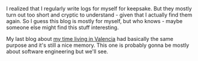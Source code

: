 I realized that I regularly write logs for myself for keepsake. But they mostly turn out too short and cryptic to understand - given that I actually find them again. So I guess this blog is mostly for myself, but who knows - maybe someone else might find this stuff interesting. 

My last blog about [my time living in Valencia][vlc] had basically the same purpose and it's still a nice memory. This one is probably gonna be mostly about software engineering but we'll see.

[vlc]: http://off-to-vlc.blogspot.de/